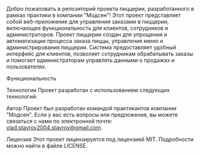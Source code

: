 Добро пожаловать в репозиторий проекта пиццерии, разработанного в рамках практики в компании "Модсен"! Этот проект представляет собой веб-приложение для управления заказами в пиццерии, включающее функциональность для клиентов, сотрудников и администраторов.
Проект пиццерии создан для упрощения и автоматизации процесса заказа пиццы, управления меню и администрирования пиццерии. Система предоставляет удобный интерфейс для клиентов, позволяет сотрудникам обрабатывать заказы и помогает администраторам управлять данными о продажах и пользователях.

Функциональность

Технологии
Проект разработан с использованием следующих технологий:

Автор
Проект был разработан командой практикантов компании "Модсен". Если у вас есть вопросы или предложения, вы можете связаться с нами по электронной почте: vlad.stavrov2004.stavrov@gmail.com.

Лицензия
Этот проект лицензируется под лицензией MIT. Подробности можно найти в файле LICENSE.
